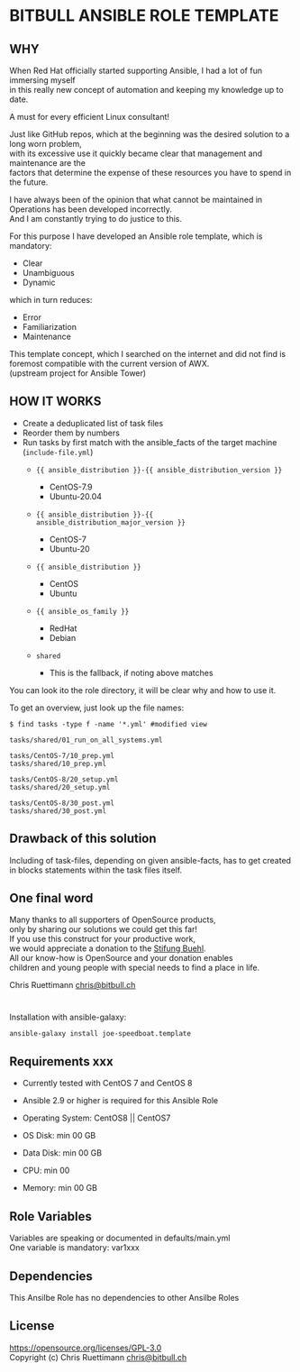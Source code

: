 # BITBULL ANSIBLE ROLE TEMPLATE

## WHY
When Red Hat officially started supporting Ansible, I had a lot of fun immersing myself    
in this really new concept of automation and keeping my knowledge up to date.   

A must for every efficient Linux consultant!   

Just like GitHub repos, which at the beginning was the desired solution to a long worn problem,    
with its excessive use it quickly became clear that management and maintenance are the    
factors that determine the expense of these resources you have to spend in the future.   

I have always been of the opinion that what cannot be maintained in Operations has been developed incorrectly.     
And I am constantly trying to do justice to this.    

For this purpose I have developed an Ansible role template, which is mandatory:    
* Clear
* Unambiguous
* Dynamic   

which in turn reduces:    
* Error
* Familiarization
* Maintenance

This template concept, which I searched on the internet and did not find is foremost compatible with the current version of AWX.    
(upstream project for Ansible Tower)

## HOW IT WORKS
* Create a deduplicated list of task files
* Reorder them by numbers
* Run tasks by first match with the ansible_facts of the target machine (```include-file.yml```)
  * ```{{ ansible_distribution }}-{{ ansible_distribution_version }}```
    * CentOS-7.9
    * Ubuntu-20.04
  * ```{{ ansible_distribution }}-{{ ansible_distribution_major_version }}```
    * CentOS-7
    * Ubuntu-20
  * ```{{ ansible_distribution }}```
    * CentOS
    * Ubuntu
       
  * ```{{ ansible_os_family }}```
    * RedHat
    * Debian
  * ```shared```
    * This is the fallback, if noting above matches

You can look ito the role directory, it will be clear why and how to use it.   

To get an overview, just look up the file names:
```
$ find tasks -type f -name '*.yml' #modified view

tasks/shared/01_run_on_all_systems.yml

tasks/CentOS-7/10_prep.yml
tasks/shared/10_prep.yml

tasks/CentOS-8/20_setup.yml
tasks/shared/20_setup.yml

tasks/CentOS-8/30_post.yml
tasks/shared/30_post.yml
```

## Drawback of this solution
Including of task-files, depending on given ansible-facts, has to get created in blocks statements within the task files itself.

## One final word
Many thanks to all supporters of OpenSource products,    
only by sharing our solutions we could get this far!   
If you use this construct for your productive work,    
we would appreciate a donation to the [Stifung Buehl](https://www.stiftung-buehl.ch/ueber-uns/spenden).   
All our know-how is OpenSource and your donation enables    
children and young people with special needs to find a place in life.   

Chris Ruettimann <chris@bitbull.ch>

# <ROLENAME>

Installation with ansible-galaxy:

``` bash
ansible-galaxy install joe-speedboat.template
```

## Requirements xxx

* Currently tested with CentOS 7 and CentOS 8
* Ansible 2.9 or higher is required for this Ansible Role

* Operating System: CentOS8 || CentOS7
* OS Disk: min 00 GB
* Data Disk: min 00 GB
* CPU: min 00   
* Memory: min 00 GB   



Role Variables
--------------

Variables are speaking or documented in defaults/main.yml   
One variable is mandatory: var1xxx


## Dependencies

This Ansilbe Role has no dependencies to other Ansilbe Roles

License
-------
https://opensource.org/licenses/GPL-3.0    
Copyright (c) Chris Ruettimann <chris@bitbull.ch>


